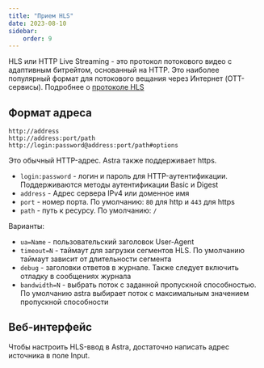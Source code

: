 ```yaml
---
title: "Прием HLS"
date: 2023-08-10
sidebar:
    order: 9
---
```


HLS или HTTP Live Streaming - это протокол потокового видео с адаптивным битрейтом, основанный на HTTP. Это наиболее популярный формат для потокового вещания через Интернет (OTT-сервисы). Подробнее о [протоколе HLS](https://help.cesbo.com/misc/articles/protocols/hls)

## Формат адреса[](https://help.cesbo.com/astra/receiving/ip/hls#address-format)

```
http://address
http://address:port/path
http://login:password@address:port/path#options
```

Это обычный HTTP-адрес. Astra также поддерживает https.

- `login:password` - логин и пароль для HTTP-аутентификации. Поддерживаются методы аутентификации Basic и Digest
- `address` - Адрес сервера IPv4 или доменное имя
- `port` - номер порта. По умолчанию: `80` для http и `443` для https
- `path` - путь к ресурсу. По умолчанию: `/`

Варианты:

- `ua=Name` - пользовательский заголовок User-Agent
- `timeout=N` - таймаут для загрузки сегментов HLS. По умолчанию таймаут зависит от длительности сегмента
- `debug` - заголовки ответов в журнале. Также следует включить отладку в сообщениях журнала
- `bandwidth=N` - выбрать поток с заданной пропускной способностью. По умолчанию astra выбирает поток с максимальным значением пропускной способности

## Веб-интерфейс[](https://help.cesbo.com/astra/receiving/ip/hls#web-interface)

Чтобы настроить HLS-ввод в Astra, достаточно написать адрес источника в поле Input.
